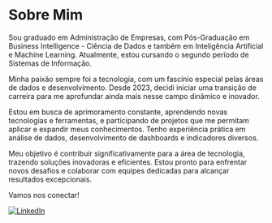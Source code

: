 # Sobre Mim

Sou graduado em Administração de Empresas, com Pós-Graduação em Business Intelligence - Ciência de Dados e também em Inteligência Artificial e Machine Learning. Atualmente, estou cursando o segundo período de Sistemas de Informação.

Minha paixão sempre foi a tecnologia, com um fascínio especial pelas áreas de dados e desenvolvimento. Desde 2023, decidi iniciar uma transição de carreira para me aprofundar ainda mais nesse campo dinâmico e inovador.

Estou em busca de aprimoramento constante, aprendendo novas tecnologias e ferramentas, e participando de projetos que me permitam aplicar e expandir meus conhecimentos. Tenho experiência prática em análise de dados, desenvolvimento de dashboards e indicadores diversos.

Meu objetivo é contribuir significativamente para a área de tecnologia, trazendo soluções inovadoras e eficientes. Estou pronto para enfrentar novos desafios e colaborar com equipes dedicadas para alcançar resultados excepcionais.

Vamos nos conectar!

[![LinkedIn](https://img.shields.io/badge/LinkedIn-0077B5?style=for-the-badge&logo=linkedin&logoColor=white)](https://www.linkedin.com/in/igor-bello-cordeiro-aaa8a6a6/)
